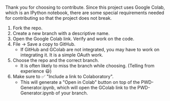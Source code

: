 Thank you for choosing to contribute. 
Since this project uses Google Colab, which is an IPython notebook, there are some special requirements needed for contributing so that the project does not break.

1. Fork the repo.
2. Create a new branch with a descriptive name.
3. Open the Google Colab link. Verify and work on the code.
4. File ->  Save a copy to GitHub. 
    * If GitHub and GColab are not integrated, you may have to work on integrating it. It is a simple OAuth work.
5. Choose the repo and the correct branch. 
    * It is often likely to miss the branch while choosing. (Telling from experience 😃)
6. Make sure to ✅ "Include a link to Colaboratory".
    * This will generate a "Open in Colab" button on top of the PWD-Generator.ipynb, which will open the GColab link to the PWD-Generator.ipynb of your branch.
    
    
